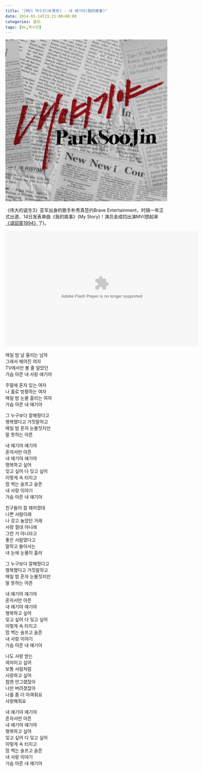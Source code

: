 ```yaml
---
title: "[MV] 박수진(朴秀珍) - 내 얘기야(我的故事)"
date: 2014-03-14T23:21:00+08:00
categories: 音乐
tags: [mv,박수진]
---
```


![](/uploads/2014/03/park-soo-jin-my-story-20140314.jpg)

《伟大的诞生3》亚军出身的歌手朴秀真签约Brave Entertainment，时隔一年正式出道，14日发表单曲《我的故事》(My Story)！演员金成钧出演MV(想起来[《请回答1994》](http://movie.douban.com/subject/24759014/)了)。<!--more-->

<embed width="600" height="360" bgcolor="#000000" wmode="transparent" allownetworking="all" allowFullScreen="true" allowscriptaccess="always" flashvars="hurl=https%3A%2F%2Fv4.music.126.net%2F20171008052138%2Faf4e5f5a1a8efe1039e2a65850e73697%2Fweb%2Fcloudmusic%2FIzAyIGIiICAgIjQ0IDU2YQ%3D%3D%2Fmv%2F315075%2Fbd3c9c0be682234e328b33b82602a4e7.mp4&amp;murl=https%3A%2F%2Fv4.music.126.net%2F20171008052138%2F9bc1c22375b3766c63adf17e4b57a780%2Fweb%2Fcloudmusic%2FIzAyIGIiICAgIjQ0IDU2YQ%3D%3D%2Fmv%2F315075%2Fd290e7636f5c55fa53ee101e8be50f44.mp4&amp;autoPlay=false&amp;trackName=내 얘기야&amp;artistName=박수진&amp;resourceId=315075&amp;coverImg=https://p3.music.126.net/CP7BTncfs91w9NiMhcsmgA==/8906044185113858.jpg&amp;restrict=false" type="application/x-shockwave-flash" pluginspage="https://www.adobe.com/go/getflashplayer" name="flash-1365562188927" src="https://s1.music.126.net/style/swf/MVPlayer_fee.swf?v=20170527"></embed>

매일 밤 날 울리는 남자  
그래서 헤어진 여자  
TV에서만 볼 줄 알았던  
가슴 아픈 내 사랑 얘기야

주말에 혼자 있는 여자  
나 홀로 방황하는 여자  
매일 밤 눈물 흘리는 여자  
가슴 아픈 내 얘기야

그 누구보다 잘해줬다고  
행복했다고 거짓말하고  
매일 밤 혼자 눈물짓지만  
말 못하는 아픈

내 얘기야 얘기야  
혼자서만 아픈  
내 얘기야 얘기야  
행복하고 싶어  
잊고 싶어 다 잊고 싶어  
이렇게 속 터지고  
맘 썩는 슬프고 슬픈  
내 사랑 이야기  
가슴 아픈 내 얘기야

친구들이 잘 헤어졌대  
나쁜 사람이래  
나 갖고 놀았던 거래  
사랑 절대 아니래  
그런 거 아니라고  
좋은 사람였다고  
말하고 돌아서는  
내 눈에 눈물이 흘러

그 누구보다 잘해줬다고  
행복했다고 거짓말하고  
매일 밤 혼자 눈물짓지만  
말 못하는 아픈

내 얘기야 얘기야  
혼자서만 아픈  
내 얘기야 얘기야  
행복하고 싶어  
잊고 싶어 다 잊고 싶어  
이렇게 속 터지고  
맘 썩는 슬프고 슬픈  
내 사랑 이야기  
가슴 아픈 내 얘기야

나도 사랑 받는  
여자이고 싶어  
보통 사람처럼  
사랑하고 싶어  
첨엔 안그랬잖아  
나만 버려졌잖아  
나를 좀 더 아껴줘요  
사랑해줘요

내 얘기야 얘기야  
혼자서만 아픈  
내 얘기야 얘기야  
행복하고 싶어  
잊고 싶어 다 잊고 싶어  
이렇게 속 터지고  
맘 썩는 슬프고 슬픈  
내 사랑 이야기  
가슴 아픈 내 얘기야

